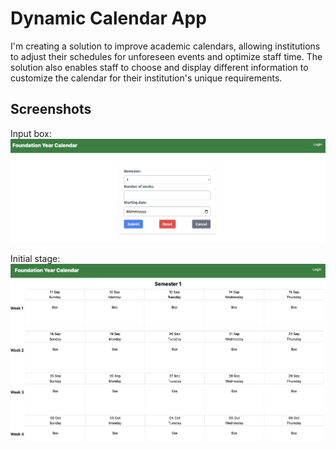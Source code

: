 # Dynamic Calendar App
I'm creating a solution to improve academic calendars, allowing institutions to adjust their schedules for unforeseen events and optimize staff time. The solution also enables staff to choose and display different information to customize the calendar for their institution's unique requirements.
## Screenshots
Input box:
![input_box](https://github.com/iSolate77/Calendar/blob/main/assets/input_box.png?raw=true)

Initial stage:
![calendar](https://github.com/iSolate77/Calendar/blob/main/assets/Calendar.png?raw=true)
